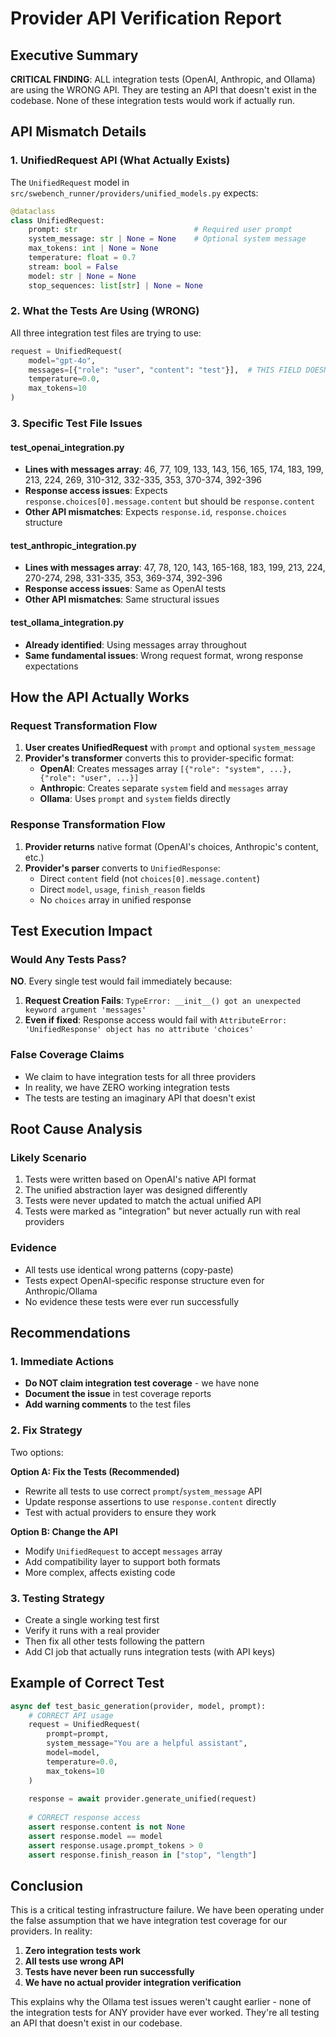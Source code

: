 # Provider API Verification Report

## Executive Summary

**CRITICAL FINDING**: ALL integration tests (OpenAI, Anthropic, and Ollama) are using the WRONG API. They are testing an API that doesn't exist in the codebase. None of these integration tests would work if actually run.

## API Mismatch Details

### 1. UnifiedRequest API (What Actually Exists)

The `UnifiedRequest` model in `src/swebench_runner/providers/unified_models.py` expects:
```python
@dataclass
class UnifiedRequest:
    prompt: str                          # Required user prompt
    system_message: str | None = None    # Optional system message
    max_tokens: int | None = None
    temperature: float = 0.7
    stream: bool = False
    model: str | None = None
    stop_sequences: list[str] | None = None
```

### 2. What the Tests Are Using (WRONG)

All three integration test files are trying to use:
```python
request = UnifiedRequest(
    model="gpt-4o",
    messages=[{"role": "user", "content": "test"}],  # THIS FIELD DOESN'T EXIST!
    temperature=0.0,
    max_tokens=10
)
```

### 3. Specific Test File Issues

#### test_openai_integration.py
- **Lines with messages array**: 46, 77, 109, 133, 143, 156, 165, 174, 183, 199, 213, 224, 269, 310-312, 332-335, 353, 370-374, 392-396
- **Response access issues**: Expects `response.choices[0].message.content` but should be `response.content`
- **Other API mismatches**: Expects `response.id`, `response.choices` structure

#### test_anthropic_integration.py  
- **Lines with messages array**: 47, 78, 120, 143, 165-168, 183, 199, 213, 224, 270-274, 298, 331-335, 353, 369-374, 392-396
- **Response access issues**: Same as OpenAI tests
- **Other API mismatches**: Same structural issues

#### test_ollama_integration.py
- **Already identified**: Using messages array throughout
- **Same fundamental issues**: Wrong request format, wrong response expectations

## How the API Actually Works

### Request Transformation Flow

1. **User creates UnifiedRequest** with `prompt` and optional `system_message`
2. **Provider's transformer** converts this to provider-specific format:
   - **OpenAI**: Creates messages array `[{"role": "system", ...}, {"role": "user", ...}]`
   - **Anthropic**: Creates separate `system` field and `messages` array
   - **Ollama**: Uses `prompt` and `system` fields directly

### Response Transformation Flow

1. **Provider returns** native format (OpenAI's choices, Anthropic's content, etc.)
2. **Provider's parser** converts to `UnifiedResponse`:
   - Direct `content` field (not `choices[0].message.content`)
   - Direct `model`, `usage`, `finish_reason` fields
   - No `choices` array in unified response

## Test Execution Impact

### Would Any Tests Pass?
**NO**. Every single test would fail immediately because:

1. **Request Creation Fails**: `TypeError: __init__() got an unexpected keyword argument 'messages'`
2. **Even if fixed**: Response access would fail with `AttributeError: 'UnifiedResponse' object has no attribute 'choices'`

### False Coverage Claims
- We claim to have integration tests for all three providers
- In reality, we have ZERO working integration tests
- The tests are testing an imaginary API that doesn't exist

## Root Cause Analysis

### Likely Scenario
1. Tests were written based on OpenAI's native API format
2. The unified abstraction layer was designed differently
3. Tests were never updated to match the actual unified API
4. Tests were marked as "integration" but never actually run with real providers

### Evidence
- All tests use identical wrong patterns (copy-paste)
- Tests expect OpenAI-specific response structure even for Anthropic/Ollama
- No evidence these tests were ever run successfully

## Recommendations

### 1. Immediate Actions
- **Do NOT claim integration test coverage** - we have none
- **Document the issue** in test coverage reports
- **Add warning comments** to the test files

### 2. Fix Strategy
Two options:

**Option A: Fix the Tests (Recommended)**
- Rewrite all tests to use correct `prompt`/`system_message` API
- Update response assertions to use `response.content` directly
- Test with actual providers to ensure they work

**Option B: Change the API**
- Modify `UnifiedRequest` to accept `messages` array
- Add compatibility layer to support both formats
- More complex, affects existing code

### 3. Testing Strategy
- Create a single working test first
- Verify it runs with a real provider
- Then fix all other tests following the pattern
- Add CI job that actually runs integration tests (with API keys)

## Example of Correct Test

```python
async def test_basic_generation(provider, model, prompt):
    # CORRECT API usage
    request = UnifiedRequest(
        prompt=prompt,
        system_message="You are a helpful assistant",
        model=model,
        temperature=0.0,
        max_tokens=10
    )
    
    response = await provider.generate_unified(request)
    
    # CORRECT response access
    assert response.content is not None
    assert response.model == model
    assert response.usage.prompt_tokens > 0
    assert response.finish_reason in ["stop", "length"]
```

## Conclusion

This is a critical testing infrastructure failure. We have been operating under the false assumption that we have integration test coverage for our providers. In reality:

1. **Zero integration tests work**
2. **All tests use wrong API**
3. **Tests have never been run successfully**
4. **We have no actual provider integration verification**

This explains why the Ollama test issues weren't caught earlier - none of the integration tests for ANY provider have ever worked. They're all testing an API that doesn't exist in our codebase.